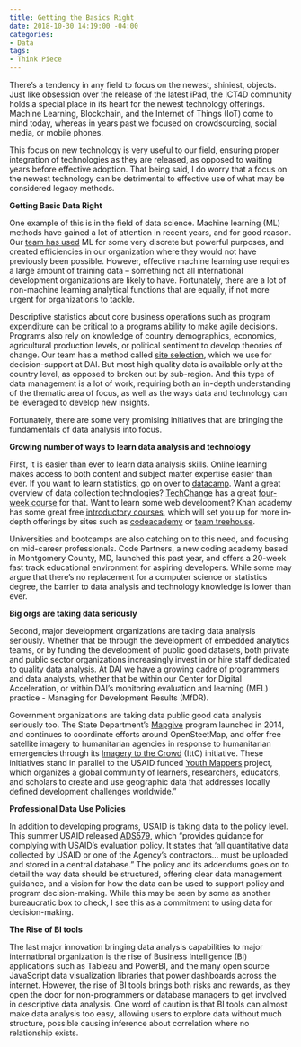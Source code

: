 ```yaml
---
title: Getting the Basics Right
date: 2018-10-30 14:19:00 -04:00
categories:
- Data
tags:
- Think Piece
---
```


There’s a tendency in any field to focus on the newest, shiniest, objects. Just like obsession over the release of the latest iPad, the ICT4D community holds a special place in its heart for the newest technology offerings. Machine Learning, Blockchain, and the Internet of Things (IoT) come to mind today, whereas in years past we focused on crowdsourcing, social media, or mobile phones.

This focus on new technology is very useful to our field, ensuring proper integration of technologies as they are released, as opposed to waiting years before effective adoption. That being said, I do worry that a focus on the newest technology can be detrimental to effective use of what may be considered legacy methods.

**Getting Basic Data Right**

One example of this is in the field of data science. Machine learning (ML) methods have gained a lot of attention in recent years, and for good reason. Our [team has used](https://dai-global-digital.com/machine-learning-will-help-development-projects-achieve-scale.html) ML for some very discrete but powerful purposes, and created efficiencies in our organization where they would not have previously been possible. However, effective machine learning use requires a large amount of training data – something not all international development organizations are likely to have. Fortunately, there are a lot of non-machine learning analytical functions that are equally, if not more urgent for organizations to tackle.

Descriptive statistics about core business operations such as program expenditure can be critical to a programs ability to make agile decisions. Programs also rely on knowledge of country demographics, economics, agricultural production levels, or political sentiment to develop theories of change. Our team has a method called [site selection](https://dai-global-digital.com/sit-selection-data-driven-decision-making-for-effective-beneficiary-targeting.html), which we use for decision-support at DAI. But most high quality data is available only at the country level, as opposed to broken out by sub-region. And this type of data management is a lot of work, requiring both an in-depth understanding of the thematic area of focus, as well as the ways data and technology can be leveraged to develop new insights.

Fortunately, there are some very promising initiatives that are bringing the fundamentals of data analysis into focus.

**Growing number of ways to learn data analysis and technology**

First, it is easier than ever to learn data analysis skills. Online learning makes access to both content and subject matter expertise easier than ever. If you want to learn statistics, go on over to [datacamp](https://www.datacamp.com/). Want a great overview of data collection technologies? [TechChange](https://www.techchange.org/) has a great [four-week course](https://course.tc/catalog/course/tc211-technology-for-data-collection-and-management) for that. Want to learn some web development? Khan academy has some great free [introductory courses](https://www.khanacademy.org/computing/computer-programming/html-css), which will set you up for more in-depth offerings by sites such as [codeacademy](https://www.codecademy.com/) or [team treehouse](https://teamtreehouse.com/).

Universities and bootcamps are also catching on to this need, and focusing on mid-career professionals. Code Partners, a new coding academy based in Montgomery County, MD, launched this past year, and offers a 20-week fast track educational environment for aspiring developers. While some may argue that there’s no replacement for a computer science or statistics degree, the barrier to data analysis and technology knowledge is lower than ever.

**Big orgs are taking data seriously**

Second, major development organizations are taking data analysis seriously. Whether that be through the development of embedded analytics teams, or by funding the development of public good datasets, both private and public sector organizations increasingly invest in or hire staff dedicated to quality data analysis. At DAI we have a growing cadre of programmers and data analysts, whether that be within our Center for Digital Acceleration, or within DAI’s monitoring evaluation and learning (MEL) practice - Managing for Development Results (MfDR).

Government organizations are taking data public good data analysis seriously too. The State Department’s [Mapgive](https://mapgive.state.gov/) program launched in 2014, and continues to coordinate efforts around OpenSteetMap, and offer free satellite imagery to humanitarian agencies in response to humanitarian emergencies through its [Imagery to the Crowd](https://mapgive.state.gov/ittc/) (IttC) initiative. These initiatives stand in parallel to the USAID funded [Youth Mappers](https://www.youthmappers.org/) project, which organizes a global community of learners, researchers, educators, and scholars to create and use geographic data that addresses locally defined development challenges worldwide.”

**Professional Data Use Policies**

In addition to developing programs, USAID is taking data to the policy level. This summer USAID released [ADS579](https://www.usaid.gov/ads/policy/500/579), which “provides guidance for complying with USAID’s evaluation policy. It states that ‘all quantitative data collected by USAID or one of the Agency’s contractors… must be uploaded and stored in a central database.” The policy and its addendums goes on to detail the way data should be structured, offering clear data management guidance, and a vision for how the data can be used to support policy and program decision-making. While this may be seen by some as another bureaucratic box to check, I see this as a commitment to using data for decision-making.

**The Rise of BI tools**

The last major innovation bringing data analysis capabilities to major international organization is the rise of Business Intelligence (BI) applications such as Tableau and PowerBI, and the many open source JavaScript data visualization libraries that power dashboards across the internet. However, the rise of BI tools brings both risks and rewards, as they open the door for non-programmers or database managers to get involved in descriptive data analysis. One word of caution is that BI tools can almost make data analysis too easy, allowing users to explore data without much structure, possible causing inference about correlation where no relationship exists.